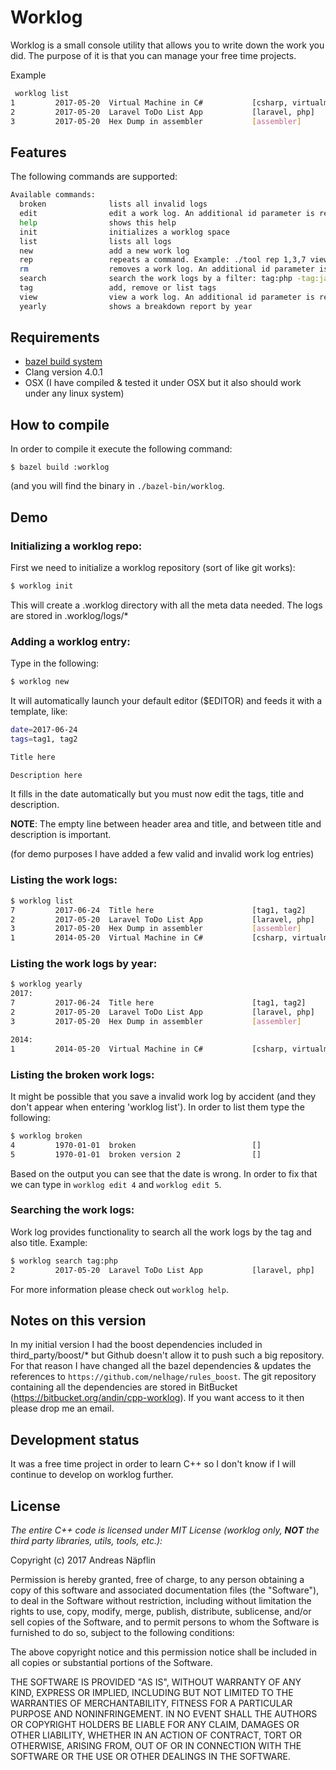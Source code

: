 # Worklog 

Worklog is a small console utility that allows you to write down the work you did. The purpose of it is that you can manage your free time projects.

Example

```bash
 worklog list
1         2017-05-20  Virtual Machine in C#           [csharp, virtualmachine]
2         2017-05-20  Laravel ToDo List App           [laravel, php]
3         2017-05-20  Hex Dump in assembler           [assembler]
```

## Features

The following commands are supported:

```bash
Available commands:
  broken              lists all invalid logs
  edit                edit a work log. An additional id parameter is required.
  help                shows this help
  init                initializes a worklog space
  list                lists all logs
  new                 add a new work log
  rep                 repeats a command. Example: ./tool rep 1,3,7 view ["separator string"] (shows 1, 3 & 7 in a loop)
  rm                  removes a work log. An additional id parameter is required.
  search              search the work logs by a filter: tag:php -tag:javascript
  tag                 add, remove or list tags
  view                view a work log. An additional id parameter is required.
  yearly              shows a breakdown report by year
```

## Requirements

* [bazel build system](http://bazel.build)
* Clang version 4.0.1
* OSX (I have compiled & tested it under OSX but it also should work under any linux system)

## How to compile

In order to compile it execute the following command: 

```
$ bazel build :worklog
```
(and you will find the binary in ```./bazel-bin/worklog```.


## Demo

### Initializing a worklog repo:

First we need to initialize a worklog repository (sort of like git works):

```bash
$ worklog init
```
This will create a .worklog directory with all the meta data needed. The logs are stored in .worklog/logs/*

### Adding a worklog entry:

Type in the following:

```bash
$ worklog new
```

It will automatically launch your default editor ($EDITOR) and feeds it with a template, like:

```bash
date=2017-06-24
tags=tag1, tag2

Title here

Description here
```

It fills in the date automatically but you must now edit the tags, title and description. 

__NOTE__: The empty line between header area and title, and between title and description is important.

(for demo purposes I have added a few valid and invalid work log entries)

### Listing the work logs:

```bash
$ worklog list
7         2017-06-24  Title here                      [tag1, tag2]
2         2017-05-20  Laravel ToDo List App           [laravel, php]
3         2017-05-20  Hex Dump in assembler           [assembler]
1         2014-05-20  Virtual Machine in C#           [csharp, virtualmachine]
```

### Listing the work logs by year:

```bash
$ worklog yearly
2017:
7         2017-06-24  Title here                      [tag1, tag2]
2         2017-05-20  Laravel ToDo List App           [laravel, php]
3         2017-05-20  Hex Dump in assembler           [assembler]

2014:
1         2014-05-20  Virtual Machine in C#           [csharp, virtualmachine]
```

### Listing the broken work logs:

It might be possible that you save a invalid work log by accident (and they don't appear when entering 'worklog list'). In order to list them type the following:

```bash
$ worklog broken
4         1970-01-01  broken                          []
5         1970-01-01  broken version 2                []
```
Based on the output you can see that the date is wrong. In order to fix that we can type in ```worklog edit 4``` and ```worklog edit 5```.

### Searching the work logs:

Work log provides functionality to search all the work logs by the tag and also title. Example:

```bash
$ worklog search tag:php
2         2017-05-20  Laravel ToDo List App           [laravel, php]
```

For more information please check out ```worklog help```.

## Notes on this version

In my initial version I had the boost dependencies included in third_party/boost/* but Github doesn't allow it to push such a big repository. For that reason I have changed all the bazel dependencies & updates the references to ```https://github.com/nelhage/rules_boost```. The git repository containing all the dependencies are stored in BitBucket (https://bitbucket.org/andin/cpp-worklog). If you want access to it then please drop me an email.


## Development status

It was a free time project in order to learn C++ so I don't know if I will continue to develop on worklog further.


## License

*The entire C++ code is licensed under MIT License (worklog only, **NOT** the third party libraries, utils, tools, etc.):*

Copyright (c) 2017 Andreas Näpflin

Permission is hereby granted, free of charge, to any person obtaining a copy
of this software and associated documentation files (the "Software"), to deal
in the Software without restriction, including without limitation the rights
to use, copy, modify, merge, publish, distribute, sublicense, and/or sell
copies of the Software, and to permit persons to whom the Software is
furnished to do so, subject to the following conditions:

The above copyright notice and this permission notice shall be included in all
copies or substantial portions of the Software.

THE SOFTWARE IS PROVIDED "AS IS", WITHOUT WARRANTY OF ANY KIND, EXPRESS OR
IMPLIED, INCLUDING BUT NOT LIMITED TO THE WARRANTIES OF MERCHANTABILITY,
FITNESS FOR A PARTICULAR PURPOSE AND NONINFRINGEMENT. IN NO EVENT SHALL THE
AUTHORS OR COPYRIGHT HOLDERS BE LIABLE FOR ANY CLAIM, DAMAGES OR OTHER
LIABILITY, WHETHER IN AN ACTION OF CONTRACT, TORT OR OTHERWISE, ARISING FROM,
OUT OF OR IN CONNECTION WITH THE SOFTWARE OR THE USE OR OTHER DEALINGS IN THE
SOFTWARE.



